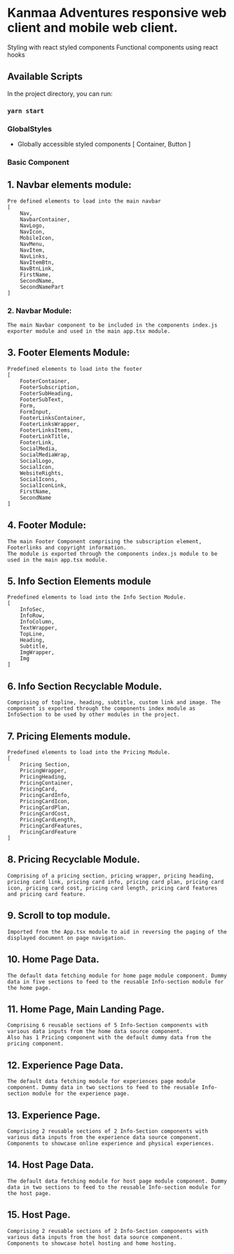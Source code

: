 # Kanmaa Adventures responsive web client and mobile web client.
Styling with react styled components
Functional components using react hooks

## Available Scripts

In the project directory, you can run:

### `yarn start`

### GlobalStyles
- Globally accessible styled components [
    Container,
    Button
]

### Basic Component
## 1. Navbar elements module:
    Pre defined elements to load into the main navbar
    [
        Nav,
        NavbarContainer,
        NavLogo,
        NavIcon,
        MobileIcon,
        NavMenu,
        NavItem,
        NavLinks,
        NavItemBtn,
        NavBtnLink,
        FirstName,
        SecondName,
        SecondNamePart
    ]

### 2. Navbar Module:
    The main Navbar component to be included in the components index.js exporter module and used in the main app.tsx module.

## 3. Footer Elements Module:
    Predefined elements to load into the footer 
    [
        FooterContainer,
        FooterSubscription,
        FooterSubHeading,
        FooterSubText,
        Form,
        FormInput,
        FooterLinksContainer,
        FooterLinksWrapper,
        FooterLinksItems,
        FooterLinkTitle,
        FooterLink,
        SocialMedia,
        SocialMediaWrap,
        SocialLogo,
        SocialIcon,
        WebsiteRights,
        SocialIcons,
        SocialIconLink,
        FirstName,
        SecondName
    ]

## 4. Footer Module:
    The main Footer Component comprising the subscription element, Footerlinks and copyright information. 
    The module is exported through the components index.js module to be used in the main app.tsx module.

## 5. Info Section Elements module
    Predefined elements to load into the Info Section Module.
    [
        InfoSec,
        InfoRow,
        InfoColumn,
        TextWrapper,
        TopLine,
        Heading,
        Subtitle,
        ImgWrapper,
        Img
    ]

## 6. Info Section Recyclable Module. 
    Comprising of topline, heading, subtitle, custom link and image. The component is exported through the components index module as InfoSection to be used by other modules in the project.

## 7. Pricing Elements module.
    Predefined elements to load into the Pricing Module.
    [
        Pricing Section,
        PricingWrapper,
        PricingHeading,
        PricingContainer,
        PricingCard,
        PricingCardInfo,
        PricingCardIcon,
        PricingCardPlan,
        PricingCardCost,
        PricingCardLength,
        PricingCardFeatures,
        PricingCardFeature
    ]

## 8. Pricing Recyclable Module.
    Comprising of a pricing section, pricing wrapper, pricing heading, pricing card link, pricing card info, pricing card plan, pricing card icon, pricing card cost, pricing card length, pricing card features and pricing card feature.

## 9. Scroll to top module.
    Imported from the App.tsx module to aid in reversing the paging of the displayed document on page navigation.

## 10. Home Page Data.
    The default data fetching module for home page module component. Dummy data in five sections to feed to the reusable Info-section module for the home page.

## 11. Home Page, Main Landing Page.
    Comprising 6 reusable sections of 5 Info-Section components with various data inputs from the home data source component. 
    Also has 1 Pricing component with the default dummy data from the pricing component. 

## 12. Experience Page Data.
    The default data fetching module for experiences page module component. Dummy data in two sections to feed to the reusable Info-section module for the experience page.

## 13. Experience Page.
    Comprising 2 reusable sections of 2 Info-Section components with various data inputs from the experience data source component.
    Components to showcase online experience and physical experiences.

## 14. Host Page Data.
    The default data fetching module for host page module component. Dummy data in two sections to feed to the reusable Info-section module for the host page.

## 15. Host Page.
    Comprising 2 reusable sections of 2 Info-Section components with various data inputs from the host data source component.
    Components to showcase hotel hosting and home hosting.

